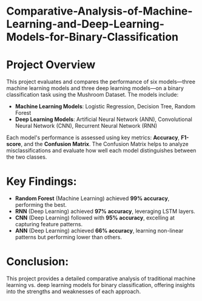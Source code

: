 # Comparative-Analysis-of-Machine-Learning-and-Deep-Learning-Models-for-Binary-Classification
# Project Overview

This project evaluates and compares the performance of six models—three machine learning models and three deep learning models—on a binary classification task using the Mushroom Dataset. The models include:

- **Machine Learning Models**: Logistic Regression, Decision Tree, Random Forest  
- **Deep Learning Models**: Artificial Neural Network (ANN), Convolutional Neural Network (CNN), Recurrent Neural Network (RNN)

Each model's performance is assessed using key metrics: **Accuracy**, **F1-score**, and the **Confusion Matrix**. The Confusion Matrix helps to analyze misclassifications and evaluate how well each model distinguishes between the two classes.

# Key Findings:

- **Random Forest** (Machine Learning) achieved **99% accuracy**, performing the best.
- **RNN** (Deep Learning) achieved **97% accuracy**, leveraging LSTM layers.
- **CNN** (Deep Learning) followed with **95% accuracy**, excelling at capturing feature patterns.
- **ANN** (Deep Learning) achieved **66% accuracy**, learning non-linear patterns but performing lower than others.

# Conclusion:

This project provides a detailed comparative analysis of traditional machine learning vs. deep learning models for binary classification, offering insights into the strengths and weaknesses of each approach.
